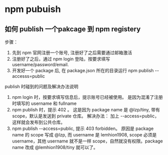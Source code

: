 # npm pubuish

## 如何 publish 一个pakcage 到 npm registery

步骤：

1. 先到 npm 官网注册一个账号, 注册好了之后需要通过邮箱激活
1. 注册好了之后，通过 npm login 登陆，按要求填写 username/password/email. 
1. 开发好一个 package 后, 在 package.json 所在的目录运行 npm publish --accesss=public

publish 时碰到的问题及解决办法说明

1. npm login 时，按要求填写信息后，提示账号已经被使用。 是因为混淆了注册时填写的 username 和 fullname
1. npm publish 时，提示 402 。 这是因为 package name 是 @lzp/tiny, 带有 scope，默认是发送到 private 仓库。 解决办法： 加上 --access=public， 这样就会发布到公共仓库。
1. npm publish --access=public, 提示 403 forbidden。 原因是 package name 的 scope 写成 @lzp, 而 username 是 lemhion1908, scope 必须是 username，其他 username 就不是一样 scope，自然就没有权限。package name 改成 @lemhion1908/tiny 就可以了。